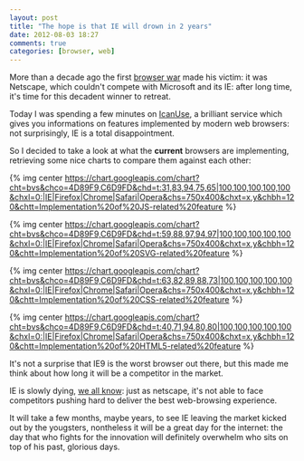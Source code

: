```yaml
---
layout: post
title: "The hope is that IE will drown in 2 years"
date: 2012-08-03 18:27
comments: true
categories: [browser, web]
---
```


More than a decade ago the first [browser war](http://en.wikipedia.org/wiki/Browser_wars)
made his victim: it was Netscape, which
couldn't compete with Microsoft and its
IE: after long time, it's time for this
decadent winner to retreat.

<!-- more -->

Today I was spending a few minutes on
[IcanUse](http://caniuse.com/), a brilliant service which
gives you informations on features implemented
by modern web browsers: not surprisingly,
IE is a total disappointment.

So I decided to take a look at what the **current** browsers
are implementing, retrieving some nice
charts to compare them against each other:

{% img center https://chart.googleapis.com/chart?cht=bvs&chco=4D89F9,C6D9FD&chd=t:31,83,94,75,65|100,100,100,100,100&chxl=0:|IE|Firefox|Chrome|Safari|Opera&chs=750x400&chxt=x,y&chbh=120&chtt=Implementation%20of%20JS-related%20feature %}

{% img center https://chart.googleapis.com/chart?cht=bvs&chco=4D89F9,C6D9FD&chd=t:59,88,97,94,97|100,100,100,100,100&chxl=0:|IE|Firefox|Chrome|Safari|Opera&chs=750x400&chxt=x,y&chbh=120&chtt=Implementation%20of%20SVG-related%20feature %}

{% img center https://chart.googleapis.com/chart?cht=bvs&chco=4D89F9,C6D9FD&chd=t:63,82,89,88,73|100,100,100,100,100&chxl=0:|IE|Firefox|Chrome|Safari|Opera&chs=750x400&chxt=x,y&chbh=120&chtt=Implementation%20of%20CSS-related%20feature %}

{% img center https://chart.googleapis.com/chart?cht=bvs&chco=4D89F9,C6D9FD&chd=t:40,71,94,80,80|100,100,100,100,100&chxl=0:|IE|Firefox|Chrome|Safari|Opera&chs=750x400&chxt=x,y&chbh=120&chtt=Implementation%20of%20HTML5-related%20feature %}

It's not a surprise that IE9 is the worst browser out there,
but this made me think about how long it will be
a competitor in the market.

IE is slowly dying, [we all know](http://upload.wikimedia.org/wikipedia/commons/8/86/Usage_share_of_web_browsers_%28Source_StatCounter%29.svg):
just as netscape, it's not able to face competitors
pushing hard to deliver the best
web-browsing experience.

It will take a few months, maybe years, to see
IE leaving the market kicked out by the yougsters,
nontheless it will be a great day for the
internet: the day that who fights for the
innovation will definitely overwhelm who
sits on top of his past, glorious days.